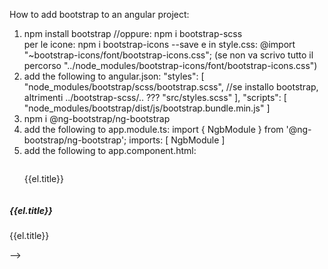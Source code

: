 How to add bootstrap to an angular project:

1. npm install bootstrap //oppure: npm i bootstrap-scss  
per le icone: npm i bootstrap-icons --save e in style.css: @import "~bootstrap-icons/font/bootstrap-icons.css"; (se non va scrivo tutto il percorso "../node_modules/bootstrap-icons/font/bootstrap-icons.css")
2. add the following to angular.json:
    "styles": [
        "node_modules/bootstrap/scss/bootstrap.scss", //se installo bootstrap, altrimenti ../bootstrap-scss/.. ???
        "src/styles.scss"
    ],
        "scripts": [
        "node_modules/bootstrap/dist/js/bootstrap.bundle.min.js"
    ]
3. npm i @ng-bootstrap/ng-bootstrap
4. add the following to app.module.ts:
    import { NgbModule } from '@ng-bootstrap/ng-bootstrap';
    imports: [
        NgbModule
    ]
5. add the following to app.component.html:




<ul class="list-group col-sm-12 col-md-4 col-lg-3 my-2" *ngFor="let el of anime">
    <a routerLink="/detail/{{el.id}}">
        <img src="{{el.image}}" alt="">
        <p>{{el.title}}</p>
    </a>
</ul>
<div *ngFor="let el of anime" class="row justify-content-center">
    <!-- with routerLink you can only specify static link, with [routerLink] you can use dynamic values to generate the link -->
    <div class="col-sm-12 col-md-6 col-lg-4 my-2" routerLink="/detail/{{el.id}}" style="width: 18rem;">
        <div class="card" role="button">
            <img src="{{el.image}}" class="card-img-top" alt="">
            <!-- ...="{{...}}" is for binding with string interpolation, [...]="..." is for object binding -->
            <div class="card-body">
                <h5 class="card-title">{{el.title}}</h5>
                <p class="text-muted">{{el.title}}</p>
                <div class="d-grid gap-2 d-md-flex justify-content-md-end">
                </div>
            </div>
        </div>
    </div>
</div> -->